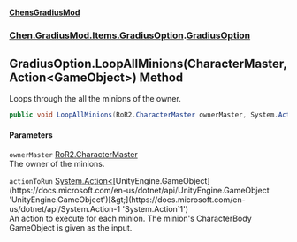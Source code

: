 
#### [ChensGradiusMod](index 'index')

### [Chen.GradiusMod.Items.GradiusOption](mfb9nYomeqOwYy2EkL_v0Q 'Chen.GradiusMod.Items.GradiusOption').[GradiusOption](Vui7fzQ6K+_c8O4kYLP8Wg 'Chen.GradiusMod.Items.GradiusOption.GradiusOption')

## GradiusOption.LoopAllMinions(CharacterMaster, Action&lt;GameObject&gt;) Method
Loops through the all the minions of the owner.  
```csharp
public void LoopAllMinions(RoR2.CharacterMaster ownerMaster, System.Action<UnityEngine.GameObject> actionToRun);
```

#### Parameters
<a name='Chen_GradiusMod_Items_GradiusOption_GradiusOption_LoopAllMinions(RoR2_CharacterMaster_System_Action_UnityEngine_GameObject_)_ownerMaster'></a>
`ownerMaster` [RoR2.CharacterMaster](https://docs.microsoft.com/en-us/dotnet/api/RoR2.CharacterMaster 'RoR2.CharacterMaster')  
The owner of the minions.
  
<a name='Chen_GradiusMod_Items_GradiusOption_GradiusOption_LoopAllMinions(RoR2_CharacterMaster_System_Action_UnityEngine_GameObject_)_actionToRun'></a>
`actionToRun` [System.Action&lt;](https://docs.microsoft.com/en-us/dotnet/api/System.Action-1 'System.Action`1')[UnityEngine.GameObject](https://docs.microsoft.com/en-us/dotnet/api/UnityEngine.GameObject 'UnityEngine.GameObject')[&gt;](https://docs.microsoft.com/en-us/dotnet/api/System.Action-1 'System.Action`1')  
An action to execute for each minion. The minion's CharacterBody GameObject is given as the input.
  
